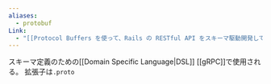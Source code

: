 ```yaml
---
aliases:
  - protobuf
Link:
  - "[[Protocol Buffers を使って、Rails の RESTful API をスキーマ駆動開発してみた - Qiita]]"
---
```

スキーマ定義のための[[Domain Specific Language|DSL]]
[[gRPC]]で使用される。
拡張子は`.proto`
